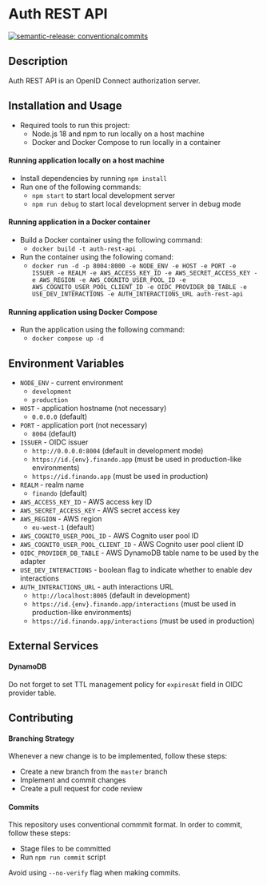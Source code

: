 # Auth REST API

[![semantic-release: conventionalcommits](https://img.shields.io/badge/semantic--release-conventionalcommits-e10079?logo=semantic-release)](https://github.com/semantic-release/semantic-release)

## Description

Auth REST API is an OpenID Connect authorization server.

## Installation and Usage

- Required tools to run this project:
  - Node.js 18 and npm to run locally on a host machine
  - Docker and Docker Compose to run locally in a container

#### Running application locally on a host machine

- Install dependencies by running `npm install`
- Run one of the following commands:
  - `npm start` to start local development server
  - `npm run debug` to start local development server in debug mode

#### Running application in a Docker container

- Build a Docker container using the following command:
  - `docker build -t auth-rest-api .`
- Run the container using the following comand:
  - `docker run -d -p 8004:8000 -e NODE_ENV -e HOST -e PORT -e ISSUER -e REALM -e AWS_ACCESS_KEY_ID -e AWS_SECRET_ACCESS_KEY -e AWS_REGION -e AWS_COGNITO_USER_POOL_ID -e AWS_COGNITO_USER_POOL_CLIENT_ID -e OIDC_PROVIDER_DB_TABLE -e USE_DEV_INTERACTIONS -e AUTH_INTERACTIONS_URL auth-rest-api`

#### Running application using Docker Compose

- Run the application using the following command:
  - `docker compose up -d`

## Environment Variables

- `NODE_ENV` - current environment
  - `development`
  - `production`
- `HOST` - application hostname (not necessary)
  - `0.0.0.0` (default)
- `PORT` - application port (not necessary)
  - `8004` (default)
- `ISSUER` - OIDC issuer
  - `http://0.0.0.0:8004` (default in development mode)
  - `https://id.{env}.finando.app` (must be used in production-like environments)
  - `https://id.finando.app` (must be used in production)
- `REALM` - realm name
  - `finando` (default)
- `AWS_ACCESS_KEY_ID` - AWS access key ID
- `AWS_SECRET_ACCESS_KEY` - AWS secret access key
- `AWS_REGION` - AWS region
  - `eu-west-1` (default)
- `AWS_COGNITO_USER_POOL_ID` - AWS Cognito user pool ID
- `AWS_COGNITO_USER_POOL_CLIENT_ID` - AWS Cognito user pool client ID
- `OIDC_PROVIDER_DB_TABLE` - AWS DynamoDB table name to be used by the adapter
- `USE_DEV_INTERACTIONS` - boolean flag to indicate whether to enable dev interactions
- `AUTH_INTERACTIONS_URL` - auth interactions URL
  - `http://localhost:8005` (default in development)
  - `https://id.{env}.finando.app/interactions` (must be used in production-like environments)
  - `https://id.finando.app/interactions` (must be used in production)

## External Services

#### DynamoDB

Do not forget to set TTL management policy for `expiresAt` field in OIDC provider table.

## Contributing

#### Branching Strategy

Whenever a new change is to be implemented, follow these steps:
  - Create a new branch from the `master` branch
  - Implement and commit changes
  - Create a pull request for code review

#### Commits

This repository uses conventional commmit format. In order to commit, follow these steps:
  - Stage files to be committed
  - Run `npm run commit` script

Avoid using `--no-verify` flag when making commits.
